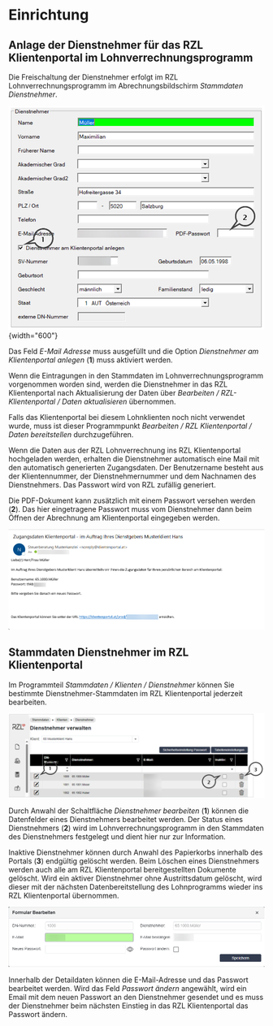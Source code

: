 # Einrichtung

## Anlage der Dienstnehmer für das RZL Klientenportal im Lohnverrechnungsprogramm

Die Freischaltung der Dienstnehmer erfolgt im RZL Lohnverrechnungsprogramm im Abrechnungsbildschirm *Stammdaten Dienstnehmer*.


![](img/image91.png){width="600"}

Das Feld *E-Mail Adresse* muss ausgefüllt und die Option *Dienstnehmer am Klientenportal anlegen* (**1**) muss aktiviert werden.

Wenn die Eintragungen in den Stammdaten im Lohnverrechnungsprogramm vorgenommen worden sind, werden die Dienstnehmer in das RZL Klientenportal nach Aktualisierung der Daten über *Bearbeiten / RZL-Klientenportal / Daten aktualisieren* übernommen.

Falls das Klientenportal bei diesem Lohnklienten noch nicht verwendet wurde, muss ist dieser Programmpunkt *Bearbeiten / RZL Klientenportal / Daten bereitstellen* durchzugeführen.

Wenn die Daten aus der RZL Lohnverrechnung ins RZL Klientenportal hochgeladen werden, erhalten die Dienstnehmer automatisch eine Mail mit den automatisch generierten Zugangsdaten. Der Benutzername besteht aus der Klientennummer, der Dienstnehmernummer und dem Nachnamen des Dienstnehmers. Das Passwort wird von RZL zufällig generiert.

Die PDF-Dokument kann zusätzlich mit einem Passwort versehen werden (**2**). Das hier eingetragene Passwort muss vom Dienstnehmer dann beim Öffnen der Abrechnung am Klientenportal eingegeben werden.


![](img/image92.png)



## Stammdaten Dienstnehmer im RZL Klientenportal

Im Programmteil *Stammdaten / Klienten / Dienstnehmer* können Sie bestimmte Dienstnehmer-Stammdaten im RZL Klientenportal jederzeit bearbeiten.

![](img/image93.png)


Durch Anwahl der Schaltfläche *Dienstnehmer bearbeiten* (**1**) können die Datenfelder eines Dienstnehmers bearbeitet werden. Der Status eines Dienstnehmers (**2**) wird im Lohnverrechnungsprogramm in den Stammdaten des Dienstnehmers festgelegt und dient hier nur zur Information.

Inaktive Dienstnehmer können durch Anwahl des Papierkorbs innerhalb des Portals (**3**) endgültig gelöscht werden. Beim Löschen eines Dienstnehmers werden auch alle am RZL Klientenportal bereitgestellten Dokumente gelöscht. Wird ein aktiver Dienstnehmer ohne Austrittsdatum gelöscht, wird dieser mit der nächsten Datenbereitstellung des
Lohnprogramms wieder ins RZL Klientenportal übernommen.

![](img/image94.png)

Innerhalb der Detaildaten können die E-Mail-Adresse und das Passwort bearbeitet werden. Wird das Feld *Passwort ändern* angewählt, wird ein Email mit dem neuen Passwort an den Dienstnehmer gesendet und es muss der Dienstnehmer beim nächsten Einstieg in das RZL Klientenportal das Passwort ändern.
